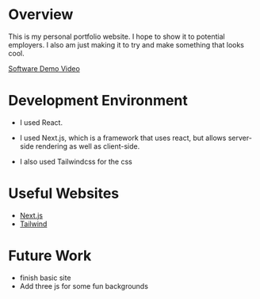 # Overview

This is my personal portfolio website. I hope to show it to potential employers. I also am just making it to try and make something that looks cool.

[Software Demo Video](https://youtu.be/QMhzWlk3eaY)

# Development Environment

- I used React.

- I used Next.js, which is a framework that uses react, but allows server-side rendering as well as client-side.

- I also used Tailwindcss for the css

# Useful Websites

- [Next.js](https://nextjs.org/)
- [Tailwind](https://tailwindcss.com/docs/installation)

# Future Work

- finish basic site
- Add three js for some fun backgrounds
